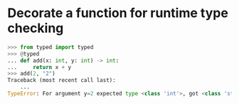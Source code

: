 # Decorate a function for runtime type checking



```python
>>> from typed import typed
>>> @typed
... def add(x: int, y: int) -> int:
...     return x + y
>>> add(2, "2")
Traceback (most recent call last):
    ...
TypeError: For argument y=2 expected type <class 'int'>, got <class 'str'>
```
